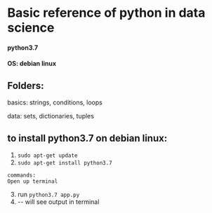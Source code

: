 # Basic reference of python in data science

#### python3.7

#### OS: debian linux

## Folders:

 basics: strings, conditions, loops

 data: sets, dictionaries, tuples

## to install python3.7 on debian linux:

1. `sudo apt-get update`
2. `sudo apt-get install python3.7`

```
commands:
Open up terminal

```

3. run `python3.7 app.py`
4. -- will see output in terminal
